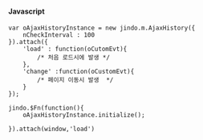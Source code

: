#### Javascript

	var oAjaxHistoryInstance = new jindo.m.AjaxHistory({
		nCheckInterval : 100
	}).attach({
		'load' : function(oCutomEvt){
			/* 처음 로드시에 발생 */
		},
		'change' :function(oCustomEvt){
			/* 페이지 이동시 발생  */
		}
	});

	jindo.$Fn(function(){
		oAjaxHistoryInstance.initialize();

	}).attach(window,'load')